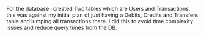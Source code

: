 For the database i created Two tables which are Users and Transactions. this was against my initial plan of just having a Debits, Credits and Transfers table and lumping all transactions there. I did this to avoid time complexity issues and reduce query times from the DB.

